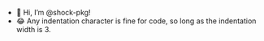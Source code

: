 - 👋 Hi, I’m @shock-pkg!
- 😂 Any indentation character is fine for code, so long as the indentation width is 3.
